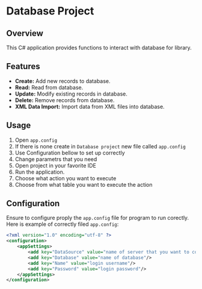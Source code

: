 # Database Project

## Overview
This C# application provides functions to interact with database for library.

## Features
- **Create:** Add new records to database.
- **Read:** Read from database.
- **Update:** Modify existing records in database.
- **Delete:** Remove records from database.
- **XML Data Import:** Import data from XML files into database.

## Usage
1. Open `app.config`
2. If there is none create in `Database project` new file called `app.config`
3. Use Configuration bellow to set up correctly
2. Change parametrs that you need
3. Open project in your favorite IDE
4. Run the application.
4. Choose what action you want to execute
5. Choose from what table you want to execute the action


## Configuration
Ensure to configure proply the `app.config` file for program to run corectly.  
Here is example of correctly filed `app.config`:

```xml
<?xml version="1.0" encoding="utf-8" ?>
<configuration>
	<appSettings>
		<add key="DataSource" value="name of server that you want to connect to"/>
		<add key="Database" value="name of database"/>
		<add key="Name" value="login username"/>
		<add key="Password" value="login password"/>
	</appSettings>
</configuration>
